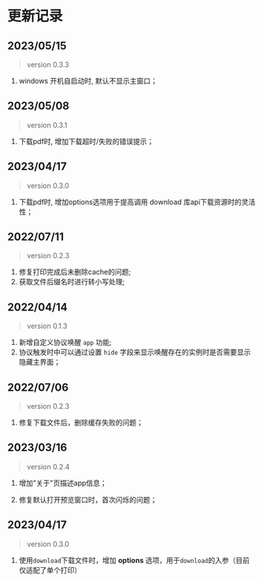 <!--
 * @Description: change logs
 * @Date: 2022-04-14 15:49:34
 * @LastEditTime: 2023-05-24 10:48:36
-->

# 更新记录

## 2023/05/15

> version 0.3.3

1. windows 开机自启动时, 默认不显示主窗口；

## 2023/05/08

> version 0.3.1

1. 下载pdf时, 增加下载超时/失败的错误提示；


## 2023/04/17

> version 0.3.0

1. 下载pdf时, 增加options选项用于提高调用 download 库api下载资源时的灵活性；


## 2022/07/11

> version 0.2.3

1. 修复打印完成后未删除cache的问题;
2. 获取文件后缀名时进行转小写处理;



## 2022/04/14

> version 0.1.3

1. 新增自定义协议唤醒 `app` 功能;
2. 协议触发时中可以通过设置 `hide` 字段来显示唤醒存在的实例时是否需要显示隐藏主界面；



## 2022/07/06

> version 0.2.3

1. 修复下载文件后，删除缓存失败的问题；



## 2023/03/16

> version 0.2.4

1. 增加"关于"页描述app信息；

2. 修复默认打开预览窗口时，首次闪烁的问题；



## 2023/04/17

> version 0.3.0

1. 使用`download`下载文件时，增加 **options** 选项，用于`download`的入参（目前仅适配了单个打印）
